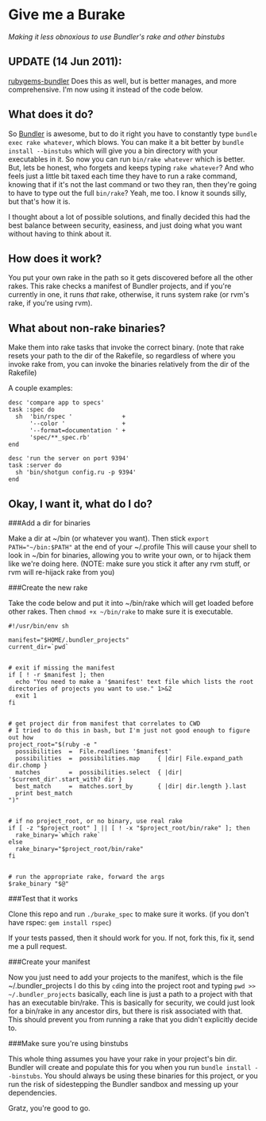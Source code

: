 Give me a Burake
================

_Making it less obnoxious to use Bundler's rake and other binstubs_

UPDATE (14 Jun 2011):
---------------------

[rubygems-bundler](https://github.com/mpapis/rubygems-bundler) Does this as well, but is better
manages, and more comprehensive. I'm now using it instead of the code below.


What does it do?
----------------

So [Bundler](http://gembundler.com/) is awesome, but to do it right you have to constantly type
`bundle exec rake whatever`, which blows. You can make it a bit better by `bundle install --binstubs`
which will give you a bin directory with your executables in it. So now you can run `bin/rake whatever`
which is better. But, lets be honest, who forgets and keeps typing `rake whatever`? And who feels just a
little bit taxed each time they have to run a rake command, knowing that if it's not the last command or
two they ran, then they're going to have to type out the full `bin/rake`? Yeah, me too. I know it sounds
silly, but that's how it is.

I thought about a lot of possible solutions, and finally decided this had the best balance between security,
easiness, and just doing what you want without having to think about it.


How does it work?
-----------------

You put your own rake in the path so it gets discovered before all the other rakes. This rake checks a
manifest of Bundler projects, and if you're currently in one, it runs _that_ rake, otherwise, it runs
system rake (or rvm's rake, if you're using rvm).


What about non-rake binaries?
-----------------------------

Make them into rake tasks that invoke the correct binary. (note that rake resets your path to the dir
of the Rakefile, so regardless of where you invoke rake from, you can invoke the binaries relatively
from the dir of the Rakefile)

A couple examples:

    desc 'compare app to specs'
    task :spec do
      sh  'bin/rspec '              +
          '--color '                +
          '--format=documentation ' +
          'spec/**_spec.rb'
    end

    desc 'run the server on port 9394'
    task :server do
      sh 'bin/shotgun config.ru -p 9394'
    end



Okay, I want it, what do I do?
------------------------------

###Add a dir for binaries

Make a dir at ~/bin (or whatever you want). Then stick `export PATH="~/bin:$PATH"` at the end of your
~/.profile This will cause your shell to look in ~/bin for binaries, allowing you to write your own,
or to hijack them like we're doing here. (NOTE: make sure you stick it after any rvm stuff, or rvm
will re-hijack rake from you)


###Create the new rake

Take the code below and put it into ~/bin/rake which will get loaded before other rakes. Then
`chmod +x ~/bin/rake` to make sure it is executable. 


    #!/usr/bin/env sh

    manifest="$HOME/.bundler_projects"
    current_dir=`pwd`


    # exit if missing the manifest
    if [ ! -r $manifest ]; then
      echo "You need to make a '$manifest' text file which lists the root directories of projects you want to use." 1>&2
      exit 1
    fi


    # get project dir from manifest that correlates to CWD
    # I tried to do this in bash, but I'm just not good enough to figure out how
    project_root="$(ruby -e "
      possibilities  =  File.readlines '$manifest'
      possibilities  =  possibilities.map     { |dir| File.expand_path dir.chomp }
      matches        =  possibilities.select  { |dir| '$current_dir'.start_with? dir }
      best_match     =  matches.sort_by       { |dir| dir.length }.last
      print best_match
    ")"
    

    # if no project_root, or no binary, use real rake
    if [ -z "$project_root" ] || [ ! -x "$project_root/bin/rake" ]; then
      rake_binary=`which rake`
    else
      rake_binary="$project_root/bin/rake"
    fi
  

    # run the appropriate rake, forward the args
    $rake_binary "$@"



###Test that it works

Clone this repo and run `./burake_spec` to make sure it works. (if you don't have rspec: `gem install rspec`)

If your tests passed, then it should work for you. If not, fork this, fix it, send me a pull request.


###Create your manifest

Now you just need to add your projects to the manifest, which is the file ~/.bundler_projects I do this by `cd`ing
into the project root and typing `pwd >> ~/.bundler_projects` basically, each line is just a path to a project with
that has an executable bin/rake. This is basically for security, we could just look for a bin/rake in any ancestor
dirs, but there is risk associated with that. This should prevent you from running a rake that you didn't explicitly
decide to.


###Make sure you're using binstubs

This whole thing assumes you have your rake in your project's bin dir. Bundler will create and populate this for
you when you run `bundle install --binstubs`. You should always be using these binaries for this project, or you
run the risk of sidestepping the Bundler sandbox and messing up your dependencies.


Gratz, you're good to go.

